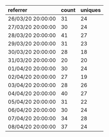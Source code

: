 | referrer          | count | uniques |
| :---------------- | :---- | :------ |
| 26/03/20 20:00:00 | 31    | 24      |
| 27/03/20 20:00:00 | 30    | 24      |
| 28/03/20 20:00:00 | 41    | 27      |
| 29/03/20 20:00:00 | 31    | 23      |
| 30/03/20 20:00:00 | 28    | 18      |
| 31/03/20 20:00:00 | 20    | 20      |
| 01/04/20 20:00:00 | 30    | 24      |
| 02/04/20 20:00:00 | 27    | 19      |
| 03/04/20 20:00:00 | 28    | 26      |
| 04/04/20 20:00:00 | 40    | 27      |
| 05/04/20 20:00:00 | 31    | 22      |
| 06/04/20 20:00:00 | 30    | 24      |
| 07/04/20 20:00:00 | 34    | 28      |
| 08/04/20 20:00:00 | 37    | 24      |